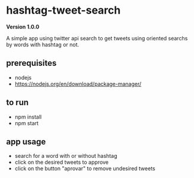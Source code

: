 # hashtag-tweet-search

**Version 1.0.0**

A simple app using twitter api search to get tweets using oriented searchs by words with hashtag or not.

## prerequisites
- nodejs
- https://nodejs.org/en/download/package-manager/

## to run

- npm install
- npm start

## app usage

- search for a word with or without hashtag
- click on the desired tweets to approve
- click on the button "aprovar" to remove undesired tweets